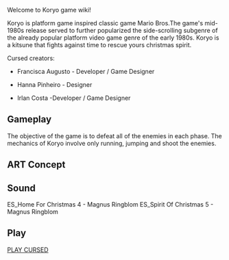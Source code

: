 Welcome to Koryo game wiki!

Koryo is platform game inspired classic game Mario Bros.The game's mid-1980s release served to further popularized the side-scrolling subgenre of the already popular platform video game genre of the early 1980s. Koryo is a kitsune that fights against time to rescue yours christmas spirit.

Cursed creators:

* Francisca Augusto - Developer / Game Designer

* Hanna Pinheiro - Designer

* Irlan Costa -Developer / Game Designer

## Gameplay
The objective of the game is to defeat all of the enemies in each phase. The mechanics of Koryo involve only running, jumping and shoot the enemies. 

## ART Concept

## Sound

ES_Home For Christmas 4 - Magnus Ringblom
ES_Spirit Of Christmas 5 - Magnus Ringblom


## Play

[PLAY CURSED](cursed/)
